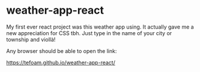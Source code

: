# weather-app-react
My first ever react project was this weather app using. It actually gave me a new appreciation for CSS tbh. Just type in the name of your city or township and viollà!


Any browser should be able to open the link:

https://tefoam.github.io/weather-app-react/
